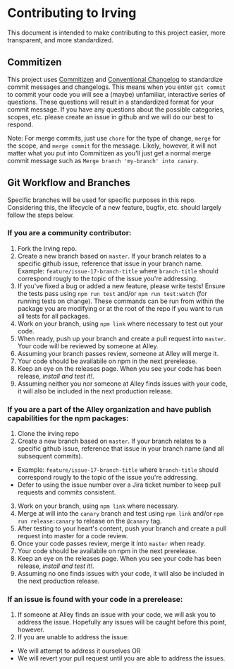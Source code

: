 # Contributing to Irving
This document is intended to make contributing to this project easier, more transparent, and more standardized.

## Commitizen
This project uses [Commitizen](https://github.com/commitizen/cz-cli) and [Conventional Changelog](https://github.com/conventional-changelog/conventional-changelog) to standardize commit messages and changelogs. This means when you enter `git commit` to commit your code you will see a (maybe) unfamiliar, interactive series of questions. These questions will result in a standardized format for your commit message. If you have any questions about the possible categories, scopes, etc. please create an issue in github and we will do our best to respond.

Note: For merge commits, just use `chore` for the type of change, `merge` for the scope, and `merge commit` for the message. Likely, however, it will not matter what you put into Commitizen as you'll just get a normal merge commit message such as `Merge branch 'my-branch' into canary`.

## Git Workflow and Branches
Specific branches will be used for specific purposes in this repo. Considering this, the lifecycle of a new feature, bugfix, etc. should largely follow the steps below.

### If you are a community contributor:
1. Fork the Irving repo.
2. Create a new branch based on `master`. If your branch relates to a specific github issue, reference that issue in your branch name. Example: `feature/issue-17-branch-title` where `branch-title` should correspond rougly to the topic of the issue you're addressing.
3. If you've fixed a bug or added a new feature, please write tests! Ensure the tests pass using `npm run test` and/or `npm run test:watch` (for running tests on change). These commands can be run from within the package you are modifying or at the root of the repo if you want to run all tests for all packages.
4. Work on your branch, using `npm link` where necessary to test out your code.
5. When ready, push up your branch and create a pull request into `master`. Your code will be reviewed by someone at Alley.
6. Assuming your branch passes review, someone at Alley will merge it.
7. Your code should be availabile on npm in the next prerelease.
8. Keep an eye on the releases page. When you see your code has been release, _install and test it!_.
9. Assuming neither you nor someone at Alley finds issues with your code, it will also be included in the next production release.

### If you are a part of the Alley organization and have publish capabilities for the npm packages:
1. Clone the irving repo
2. Create a new branch based on `master`. If your branch relates to a specific github issue, reference that issue in your branch name (and all subsequent commits).
* Example: `feature/issue-17-branch-title` where `branch-title` should correspond rougly to the topic of the issue you're addressing.
* Defer to using the issue number over a Jira ticket number to keep pull requests and commits consistent.
3. Work on your branch, using `npm link` where necessary.
4. Merge at will into the `canary` branch and test using `npm link` and/or `npm run release:canary` to release on the `@canary` tag.
5. After testing to your heart's content, push your branch and create a pull request into master for a code review.
6. Once your code passes review, merge it into `master` when ready.
6. Your code should be availabile on npm in the next prerelease.
7. Keep an eye on the releases page. When you see your code has been release, _install and test it!_.
8. Assuming no one finds issues with your code, it will also be included in the next production release.

### If an issue is found with your code in a prerelease:
1. If someone at Alley finds an issue with your code, we will ask you to address the issue. Hopefully any issues will be caught before this point, however.
2. If you are unable to address the issue:
* We will attempt to address it ourselves OR
* We will revert your pull request until you are able to address the issues.
